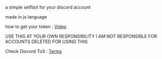 a simple selfbot for your discord account

made in js language

how to get your token : [Video](https://www.youtube.com/watch?v=w5gQMRWgYNo&pp=ygUeY29tbyBzYWNhciBtaSB0b2tlbiBkZSBkaXNjb3Jk)

USE THIS AT YOUR OWN RESPONSIBILITY I AM NOT RESPONSIBLE FOR ACCOUNTS DELETED FOR USING THIS

Check Discord ToS : [Terms](https://discord.com/terms)

